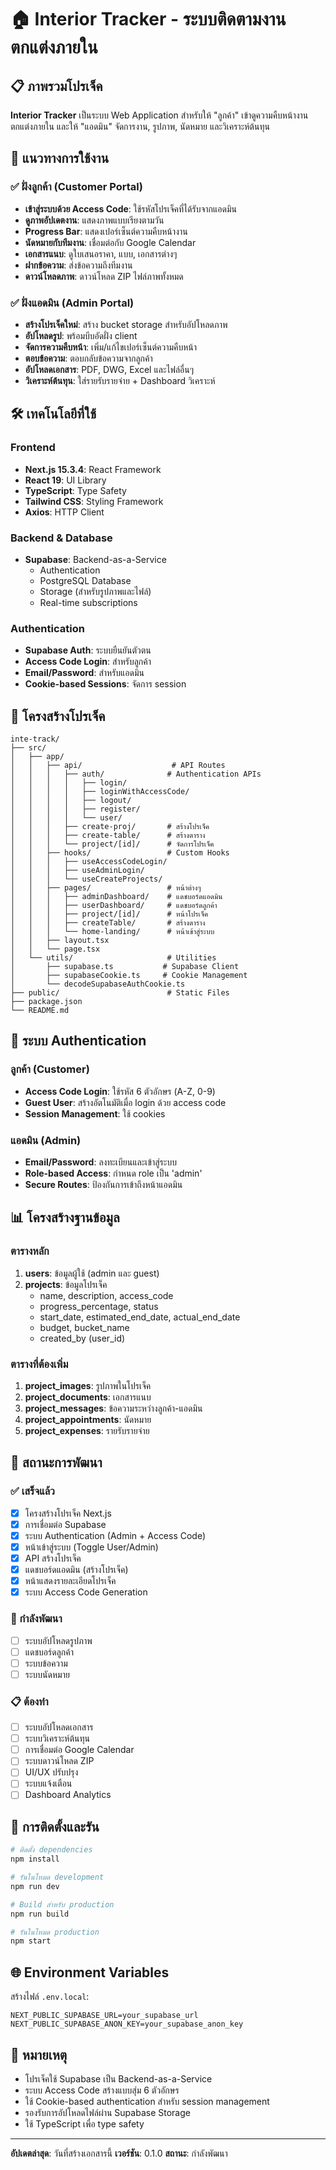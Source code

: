 # 🏠 Interior Tracker - ระบบติดตามงานตกแต่งภายใน

## 📋 ภาพรวมโปรเจ็ค

**Interior Tracker** เป็นระบบ Web Application สำหรับให้ "ลูกค้า" เข้าดูความคืบหน้างานตกแต่งภายใน และให้ "แอดมิน" จัดการงาน, รูปภาพ, นัดหมาย และวิเคราะห์ต้นทุน

## 🎯 แนวทางการใช้งาน

### ✅ ฝั่งลูกค้า (Customer Portal)
- **เข้าสู่ระบบด้วย Access Code**: ใช้รหัสโปรเจ็คที่ได้รับจากแอดมิน
- **ดูภาพอัปเดตงาน**: แสดงภาพแบบเรียงตามวัน
- **Progress Bar**: แสดงเปอร์เซ็นต์ความคืบหน้างาน
- **นัดหมายกับทีมงาน**: เชื่อมต่อกับ Google Calendar
- **เอกสารแนบ**: ดูใบเสนอราคา, แบบ, เอกสารต่างๆ
- **ฝากข้อความ**: ส่งข้อความถึงทีมงาน
- **ดาวน์โหลดภาพ**: ดาวน์โหลด ZIP ไฟล์ภาพทั้งหมด

### ✅ ฝั่งแอดมิน (Admin Portal)
- **สร้างโปรเจ็คใหม่**: สร้าง bucket storage สำหรับอัปโหลดภาพ
- **อัปโหลดรูป**: พร้อมบีบอัดฝั่ง client
- **จัดการความคืบหน้า**: เพิ่ม/แก้ไขเปอร์เซ็นต์ความคืบหน้า
- **ตอบข้อความ**: ตอบกลับข้อความจากลูกค้า
- **อัปโหลดเอกสาร**: PDF, DWG, Excel และไฟล์อื่นๆ
- **วิเคราะห์ต้นทุน**: ใส่รายรับรายจ่าย + Dashboard วิเคราะห์

## 🛠️ เทคโนโลยีที่ใช้

### Frontend
- **Next.js 15.3.4**: React Framework
- **React 19**: UI Library
- **TypeScript**: Type Safety
- **Tailwind CSS**: Styling Framework
- **Axios**: HTTP Client

### Backend & Database
- **Supabase**: Backend-as-a-Service
  - Authentication
  - PostgreSQL Database
  - Storage (สำหรับรูปภาพและไฟล์)
  - Real-time subscriptions

### Authentication
- **Supabase Auth**: ระบบยืนยันตัวตน
- **Access Code Login**: สำหรับลูกค้า
- **Email/Password**: สำหรับแอดมิน
- **Cookie-based Sessions**: จัดการ session

## 📁 โครงสร้างโปรเจ็ค

```
inte-track/
├── src/
│   ├── app/
│   │   ├── api/                    # API Routes
│   │   │   ├── auth/              # Authentication APIs
│   │   │   │   ├── login/
│   │   │   │   ├── loginWithAccessCode/
│   │   │   │   ├── logout/
│   │   │   │   ├── register/
│   │   │   │   └── user/
│   │   │   ├── create-proj/       # สร้างโปรเจ็ค
│   │   │   ├── create-table/      # สร้างตาราง
│   │   │   └── project/[id]/      # จัดการโปรเจ็ค
│   │   ├── hooks/                 # Custom Hooks
│   │   │   ├── useAccessCodeLogin/
│   │   │   ├── useAdminLogin/
│   │   │   └── useCreateProjects/
│   │   ├── pages/                 # หน้าต่างๆ
│   │   │   ├── adminDashboard/    # แดชบอร์ดแอดมิน
│   │   │   ├── userDashboard/     # แดชบอร์ดลูกค้า
│   │   │   ├── project/[id]/      # หน้าโปรเจ็ค
│   │   │   ├── createTable/       # สร้างตาราง
│   │   │   └── home-landing/      # หน้าเข้าสู่ระบบ
│   │   ├── layout.tsx
│   │   └── page.tsx
│   └── utils/                     # Utilities
│       ├── supabase.ts           # Supabase Client
│       ├── supabaseCookie.ts     # Cookie Management
│       └── decodeSupabaseAuthCookie.ts
├── public/                        # Static Files
├── package.json
└── README.md
```

## 🔐 ระบบ Authentication

### ลูกค้า (Customer)
- **Access Code Login**: ใช้รหัส 6 ตัวอักษร (A-Z, 0-9)
- **Guest User**: สร้างอัตโนมัติเมื่อ login ด้วย access code
- **Session Management**: ใช้ cookies

### แอดมิน (Admin)
- **Email/Password**: ลงทะเบียนและเข้าสู่ระบบ
- **Role-based Access**: กำหนด role เป็น 'admin'
- **Secure Routes**: ป้องกันการเข้าถึงหน้าแอดมิน

## 📊 โครงสร้างฐานข้อมูล

### ตารางหลัก
1. **users**: ข้อมูลผู้ใช้ (admin และ guest)
2. **projects**: ข้อมูลโปรเจ็ค
   - name, description, access_code
   - progress_percentage, status
   - start_date, estimated_end_date, actual_end_date
   - budget, bucket_name
   - created_by (user_id)

### ตารางที่ต้องเพิ่ม
1. **project_images**: รูปภาพในโปรเจ็ค
2. **project_documents**: เอกสารแนบ
3. **project_messages**: ข้อความระหว่างลูกค้า-แอดมิน
4. **project_appointments**: นัดหมาย
5. **project_expenses**: รายรับรายจ่าย

## 🚀 สถานะการพัฒนา

### ✅ เสร็จแล้ว
- [x] โครงสร้างโปรเจ็ค Next.js
- [x] การเชื่อมต่อ Supabase
- [x] ระบบ Authentication (Admin + Access Code)
- [x] หน้าเข้าสู่ระบบ (Toggle User/Admin)
- [x] API สร้างโปรเจ็ค
- [x] แดชบอร์ดแอดมิน (สร้างโปรเจ็ค)
- [x] หน้าแสดงรายละเอียดโปรเจ็ค
- [x] ระบบ Access Code Generation

### 🔄 กำลังพัฒนา
- [ ] ระบบอัปโหลดรูปภาพ
- [ ] แดชบอร์ดลูกค้า
- [ ] ระบบข้อความ
- [ ] ระบบนัดหมาย

### 📋 ต้องทำ
- [ ] ระบบอัปโหลดเอกสาร
- [ ] ระบบวิเคราะห์ต้นทุน
- [ ] การเชื่อมต่อ Google Calendar
- [ ] ระบบดาวน์โหลด ZIP
- [ ] UI/UX ปรับปรุง
- [ ] ระบบแจ้งเตือน
- [ ] Dashboard Analytics

## 🔧 การติดตั้งและรัน

```bash
# ติดตั้ง dependencies
npm install

# รันในโหมด development
npm run dev

# Build สำหรับ production
npm run build

# รันในโหมด production
npm start
```

## 🌐 Environment Variables

สร้างไฟล์ `.env.local`:
```env
NEXT_PUBLIC_SUPABASE_URL=your_supabase_url
NEXT_PUBLIC_SUPABASE_ANON_KEY=your_supabase_anon_key
```

## 📝 หมายเหตุ

- โปรเจ็คใช้ Supabase เป็น Backend-as-a-Service
- ระบบ Access Code สร้างแบบสุ่ม 6 ตัวอักษร
- ใช้ Cookie-based authentication สำหรับ session management
- รองรับการอัปโหลดไฟล์ผ่าน Supabase Storage
- ใช้ TypeScript เพื่อ type safety

---

**อัปเดตล่าสุด**: วันที่สร้างเอกสารนี้
**เวอร์ชัน**: 0.1.0
**สถานะ**: กำลังพัฒนา 